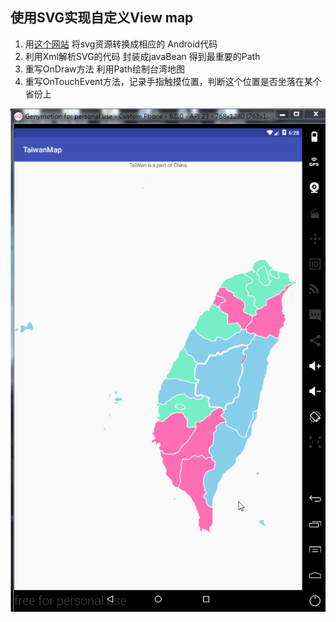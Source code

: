 ## 使用SVG实现自定义View map
1. 用[这个网站](http://inloop.github.io/svg2android/) 将svg资源转换成相应的 Android代码
2. 利用Xml解析SVG的代码 封装成javaBean 得到最重要的Path
3. 重写OnDraw方法 利用Path绘制台湾地图
4. 重写OnTouchEvent方法，记录手指触摸位置，判断这个位置是否坐落在某个省份上

![](https://github.com/GaminTsai/SVGMapView/blob/master/readme_resource/taiwan.gif)